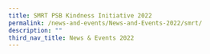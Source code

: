 ```yaml
---
title: SMRT PSB Kindness Initiative 2022
permalink: /news-and-events/News-and-Events-2022/smrt/
description: ""
third_nav_title: News & Events 2022
---
```

